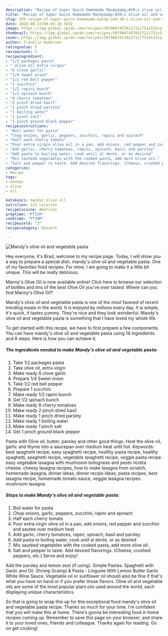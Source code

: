 ```yaml
---
description: "Recipe of Super Quick Homemade Mandy&amp;#39;s olive oil and vegetable pasta"
title: "Recipe of Super Quick Homemade Mandy&amp;#39;s olive oil and vegetable pasta"
slug: 935-recipe-of-super-quick-homemade-mandy-and-39-s-olive-oil-and-vegetable-pasta
date: 2020-08-22T06:45:28.563Z
image: https://img-global.cpcdn.com/recipes/5079867457011712/751x532cq70/mandys-olive-oil-and-vegetable-pasta-recipe-main-photo.jpg
thumbnail: https://img-global.cpcdn.com/recipes/5079867457011712/751x532cq70/mandys-olive-oil-and-vegetable-pasta-recipe-main-photo.jpg
cover: https://img-global.cpcdn.com/recipes/5079867457011712/751x532cq70/mandys-olive-oil-and-vegetable-pasta-recipe-main-photo.jpg
author: Franklin Anderson
ratingvalue: 5
reviewcount: 5
recipeingredient:
- "1/2 packages pasta"
- " olive oil extra virgin"
- "6 clove garlic"
- "1/4 Sweet onion"
- "1/2 red bell pepper"
- "1 zucchini"
- "1/2 rapini bunch"
- "1/2 spinach bunch"
- "8 cherry tomatoes"
- "2 pinch dried basil"
- "1 pinch dried parsley"
- "1 boiling water"
- "1 pinch salt"
- "1 pinch ground black pepper"
recipeinstructions:
- "Boil water for pasta"
- "Chop onions, garlic, peppers, zucchini, rapini and spinach"
- "Half each cherry tomato"
- "Pour extra virgin olive oil in a pan, add onions, red pepper and zucchini and sautee over medium heat"
- "Add garlic, cherry tomatoes, rapini, spinach, basil and parsley"
- "Add pasta to boiling water, cook until al dente, or as desired"
- "Mix sautéed vegetables with the cooked pasta, add more olive oil."
- "Salt and pepper to taste. Add desired flavorings. (Cheese, crushed peppers, etc.) Serve and enjoy!"
categories:
- Recipe
tags:
- mandys
- olive
- oil

katakunci: mandys olive oil 
nutrition: 123 calories
recipecuisine: American
preptime: "PT15M"
cooktime: "PT39M"
recipeyield: "3"
recipecategory: Dessert

---
```



![Mandy&#39;s olive oil and vegetable pasta](https://img-global.cpcdn.com/recipes/5079867457011712/751x532cq70/mandys-olive-oil-and-vegetable-pasta-recipe-main-photo.jpg)

Hey everyone, it's Brad, welcome to my recipe page. Today, I will show you a way to prepare a special dish, mandy&#39;s olive oil and vegetable pasta. One of my favorites food recipes. For mine, I am going to make it a little bit unique. This will be really delicious.

Manny&#39;s Olive Oil is now available online! Click here to browse our selection of bottles and tins of the best Olive Oil you&#39;ve ever tasted. Where can you find Manny&#39;s Olive Oil?

Mandy&#39;s olive oil and vegetable pasta is one of the most favored of recent trending meals in the world. It is enjoyed by millions every day. It is simple, it's quick, it tastes yummy. They're nice and they look wonderful. Mandy&#39;s olive oil and vegetable pasta is something that I have loved my whole life.


To get started with this recipe, we have to first prepare a few components. You can have mandy&#39;s olive oil and vegetable pasta using 14 ingredients and 8 steps. Here is how you can achieve it.

<!--inarticleads1-->

##### The ingredients needed to make Mandy&#39;s olive oil and vegetable pasta:

1. Take 1/2 packages pasta
1. Take  olive oil, extra virgin
1. Make ready 6 clove garlic
1. Prepare 1/4 Sweet onion
1. Take 1/2 red bell pepper
1. Prepare 1 zucchini
1. Make ready 1/2 rapini bunch
1. Get 1/2 spinach bunch
1. Make ready 8 cherry tomatoes
1. Make ready 2 pinch dried basil
1. Make ready 1 pinch dried parsley
1. Make ready 1 boiling water
1. Make ready 1 pinch salt
1. Get 1 pinch ground black pepper


Pasta with Olive oil, butter, parsley and other good things. Heat the olive oil, garlic and thyme into a saucepan over medium heat until hot. Keywords: best spaghetti recipe, easy spaghetti recipe, healthy pasta recipe, healthy spaghetti, spaghetti recipe, vegetable spaghetti recipe, veggie pasta recipe. easy vegetable lasagna with mushroom bolognese and pesto ricotta cheese. cheesy lasagna recipes, how to make lasagna from scratch, homemade lasagna, dinner ideas, dinner recipe ideas, pasta recipes, best lasagna recipe, homemade tomato sauce, veggie lasagna recipes. mushroom lasagna. 

<!--inarticleads2-->

##### Steps to make Mandy&#39;s olive oil and vegetable pasta:

1. Boil water for pasta
1. Chop onions, garlic, peppers, zucchini, rapini and spinach
1. Half each cherry tomato
1. Pour extra virgin olive oil in a pan, add onions, red pepper and zucchini and sautee over medium heat
1. Add garlic, cherry tomatoes, rapini, spinach, basil and parsley
1. Add pasta to boiling water, cook until al dente, or as desired
1. Mix sautéed vegetables with the cooked pasta, add more olive oil.
1. Salt and pepper to taste. Add desired flavorings. (Cheese, crushed peppers, etc.) Serve and enjoy!


Add the parsley and lemon zest (if using). Simple Pastas: Spaghetti with Garlic and Oil. Shrimp Scampi &amp; Pasta - Linguine With Lemon Butter Garlic White Wine Sauce. Vegetable oil or sunflower oil should also be fine if that&#39;s what you have on hand or if you prefer those flavors. Olive oil and vegetable oils are some of the most popular plant oils used around the world, each displaying unique characteristics. 

So that is going to wrap this up for this exceptional food mandy&#39;s olive oil and vegetable pasta recipe. Thanks so much for your time. I'm confident that you will make this at home. There's gonna be interesting food in home recipes coming up. Remember to save this page on your browser, and share it to your loved ones, friends and colleague. Thanks again for reading. Go on get cooking!
